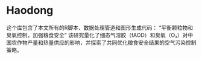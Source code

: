 # Haodong
这个库包含了本文所有的R脚本、数据处理管道和图形生成代码：  “平衡颗粒物和臭氧控制，加强粮食安全”  该研究量化了细态气溶胶（fAOD）和臭氧（O₃）对中国农作物产量和热量供应的影响，并探索了共同优化粮食安全结果的空气污染控制策略。
